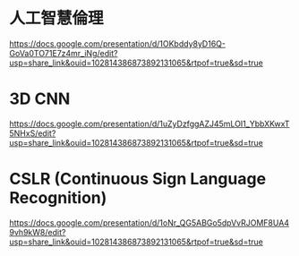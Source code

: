 # 人工智慧倫理
https://docs.google.com/presentation/d/1OKbddy8yD16Q-GoVa0TO71E7z4mr_iNg/edit?usp=share_link&ouid=102814386873892131065&rtpof=true&sd=true

# 3D CNN
https://docs.google.com/presentation/d/1uZyDzfggAZJ45mLOI1_YbbXKwxT5NHxS/edit?usp=share_link&ouid=102814386873892131065&rtpof=true&sd=true

# CSLR (Continuous Sign Language Recognition)
https://docs.google.com/presentation/d/1oNr_QG5ABGo5dpVvRJOMF8UA49vh9kW8/edit?usp=share_link&ouid=102814386873892131065&rtpof=true&sd=true